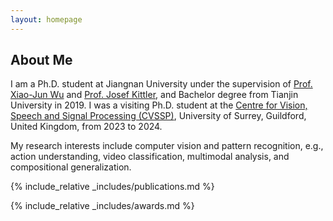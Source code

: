 ```yaml
---
layout: homepage
---
```


## About Me

I am a Ph.D. student at Jiangnan University under the supervision of [Prof. Xiao-Jun Wu](https://scholar.google.co.uk/citations?user=5IST34sAAAAJ&hl=en) and [Prof. Josef Kittler](https://scholar.google.co.uk/citations?user=pk-yb_kAAAAJ&hl=en&oi=ao), and Bachelor degree from Tianjin University in 2019. I was a visiting Ph.D. student at the [Centre for Vision, Speech and Signal Processing (CVSSP)](https://www.surrey.ac.uk/centre-vision-speech-signal-processing), University of Surrey, Guildford, United Kingdom, from 2023 to 2024. 

My research interests include computer vision and pattern recognition, e.g., action understanding, video classification, multimodal analysis, and compositional generalization.


{% include_relative _includes/publications.md %}

{% include_relative _includes/awards.md %}
